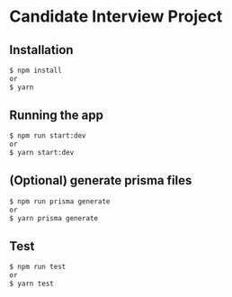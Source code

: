 # Candidate Interview Project

## Installation

```bash
$ npm install
or
$ yarn
```

## Running the app

```bash
$ npm run start:dev
or
$ yarn start:dev
```

## (Optional) generate prisma files

```bash
$ npm run prisma generate
or
$ yarn prisma generate
```

## Test

```bash
$ npm run test
or
$ yarn test
```
